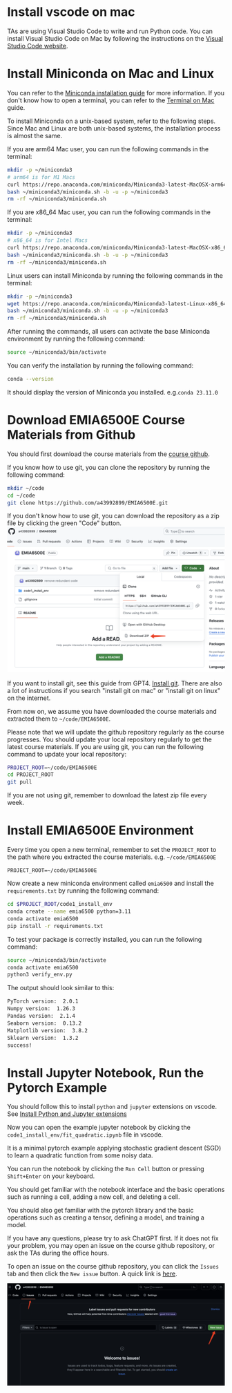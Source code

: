 # Install vscode on mac
TAs are using Visual Studio Code to write and run Python code.
You can install Visual Studio Code on Mac by following the instructions on the [Visual Studio Code website](https://code.visualstudio.com/docs/setup/mac).

# Install Miniconda on Mac and Linux
You can refer to the [Miniconda installation guide](https://docs.anaconda.com/free/miniconda/) for more information.
If you don't know how to open a terminal, you can refer to the [Terminal on Mac](https://www.howtogeek.com/682770/how-to-open-the-terminal-on-a-mac/) guide.

To install Miniconda on a unix-based system, refer to the following steps. Since Mac and Linux are both unix-based systems, the installation process is almost the same.

If you are arm64 Mac user, you can run the following commands in the terminal:
```bash
mkdir -p ~/miniconda3
# arm64 is for M1 Macs
curl https://repo.anaconda.com/miniconda/Miniconda3-latest-MacOSX-arm64.sh -o ~/miniconda3/miniconda.sh
bash ~/miniconda3/miniconda.sh -b -u -p ~/miniconda3
rm -rf ~/miniconda3/miniconda.sh
```

If you are x86_64 Mac user, you can run the following commands in the terminal:
```bash
mkdir -p ~/miniconda3
# x86_64 is for Intel Macs
curl https://repo.anaconda.com/miniconda/Miniconda3-latest-MacOSX-x86_64.sh -o ~/miniconda3/miniconda.sh
bash ~/miniconda3/miniconda.sh -b -u -p ~/miniconda3
rm -rf ~/miniconda3/miniconda.sh
```

Linux users can install Miniconda by running the following commands in the terminal:
```bash
mkdir -p ~/miniconda3
wget https://repo.anaconda.com/miniconda/Miniconda3-latest-Linux-x86_64.sh -O ~/miniconda3/miniconda.sh
bash ~/miniconda3/miniconda.sh -b -u -p ~/miniconda3
rm -rf ~/miniconda3/miniconda.sh
```

After running the commands, all users can activate the base Miniconda environment by running the following command:
```bash
source ~/miniconda3/bin/activate
```

You can verify the installation by running the following command:
```bash
conda --version
```
It should display the version of Miniconda you installed. e.g.`conda 23.11.0`

# Download EMIA6500E Course Materials from Github
You should first download the course materials from the [course github](https://github.com/a43992899/EMIA6500E/tree/main).

If you know how to use git, you can clone the repository by running the following command:
```bash
mkdir ~/code
cd ~/code
git clone https://github.com/a43992899/EMIA6500E.git
```

If you don't know how to use git, you can download the repository as a zip file by clicking the green "Code" button.
![Download github material](assets/install_on_mac_and_linux.1.png)

If you want to install git, see this guide from GPT4. [Install git](https://chat.openai.com/share/66110a95-3b66-4352-ad70-a1a7c9627a17). There are also a lot of instructions if you search "install git on mac" or "install git on linux" on the internet.

From now on, we assume you have downloaded the course materials and extracted them to `~/code/EMIA6500E`.

Please note that we will update the github repository regularly as the course progresses. You should update your local repository regularly to get the latest course materials. If you are using git, you can run the following command to update your local repository:
```bash
PROJECT_ROOT=~/code/EMIA6500E
cd PROJECT_ROOT
git pull
```

If you are not using git, remember to download the latest zip file every week.

# Install EMIA6500E Environment
Every time you open a new terminal, remember to set the `PROJECT_ROOT` to the path where you extracted the course materials. e.g. `~/code/EMIA6500E`
```
PROJECT_ROOT=~/code/EMIA6500E
```
Now create a new miniconda environment called `emia6500` and install the `requirements.txt` by running the following command:
```bash
cd $PROJECT_ROOT/code1_install_env
conda create --name emia6500 python=3.11
conda activate emia6500
pip install -r requirements.txt
```

To test your package is correctly installed, you can run the following command:
```bash
source ~/miniconda3/bin/activate
conda activate emia6500
python3 verify_env.py
```

The output should look similar to this:
```bash
PyTorch version:  2.0.1
Numpy version:  1.26.3
Pandas version:  2.1.4
Seaborn version:  0.13.2
Matplotlib version:  3.8.2
Sklearn version:  1.3.2
success!
```

# Install Jupyter Notebook, Run the Pytorch Example
You should follow this to install `python` and `jupyter` extensions on vscode. See [Install Python and Jupyter extensions](https://www.alphr.com/vs-code-open-jupyter-notebook/)

Now you can open the example jupyter notebook by clicking the `code1_install_env/fit_quadratic.ipynb` file in vscode.

It is a minimal pytorch example applying stochastic gradient descent (SGD) to learn a quadratic function from some noisy data.

You can run the notebook by clicking the `Run Cell` button or pressing `Shift+Enter` on your keyboard.

You should get familiar with the notebook interface and the basic operations such as running a cell, adding a new cell, and deleting a cell.

You should also get familiar with the pytorch library and the basic operations such as creating a tensor, defining a model, and training a model.

If you have any questions, please try to ask ChatGPT first. If it does not fix your problem, you may open an issue on the course github repository, or ask the TAs during the office hours.

To open an issue on the course github repository, you can click the `Issues` tab and then click the `New issue` button. A quick link is [here](https://github.com/a43992899/EMIA6500E/issues).

![open an issue](assets/install_on_mac_and_linux.2.png)
